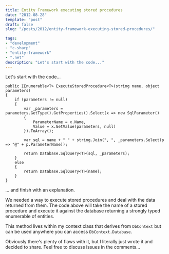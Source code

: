 ```yaml
---
title: Entity Framework executing stored procedures
date: "2012-08-28"
template: "post"
draft: false
slug: "/posts/2012/entity-framework-executing-stored-procedures/"

tags:
- "development"
- "c-sharp"
- "entity-framework"
- ".net"
description: "Let's start with the code..."
---
```

Let's start with the code...

    public IEnumerable<T> ExecuteStoredProcedure<T>(string name, object parameters)
    {
        if (parameters != null)
        {
            var _parameters = parameters.GetType().GetProperties().Select(x => new SqlParameter()
            {
                ParameterName = x.Name,
                Value = x.GetValue(parameters, null)
            }).ToArray();
                
            var sql = name + " " + string.Join(", ", _parameters.Select(p => "@" + p.ParameterName));
                
            return Database.SqlQuery<T>(sql, _parameters);
        }
        else
        {
            return Database.SqlQuery<T>(name);
        }
    }

... and finish with an explanation.

We needed a way to execute stored procedures and deal with the data returned from them.  The code above will take the name of a stored procedure and execute it against the database returning a strongly typed enumerable of entities.

This method lives within my context class that derives from `DbContext` but can be used anywhere you can access `DbContext.Database`.

Obviously there's plenty of flaws with it, but I literally just wrote it and decided to share.  Feel free to discuss issues in the comments...
